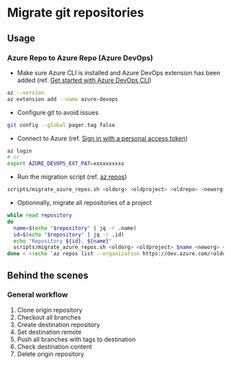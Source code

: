# Migrate git repositories

## Usage

### Azure Repo to Azure Repo (Azure DevOps)

* Make sure Azure CLI is installed and Azure DevOps extension has been added (ref. [Get started with Azure DevOps CLI](https://learn.microsoft.com/en-us/azure/devops/cli/))

```bash
az --version
az extension add --name azure-devops
```

* Configure git to avoid issues

```bash
git config --global pager.tag false
```

* Connect to Azure (ref. [Sign in with a personal access token](https://learn.microsoft.com/en-us/azure/devops/cli/log-in-via-pat))

```bash
az login
# or
export AZURE_DEVOPS_EXT_PAT=xxxxxxxxxx
```

* Run the migration script (ref. [az repos](https://learn.microsoft.com/en-us/cli/azure/repos))

```bash
scripts/migrate_azure_repos.sh <oldorg> <oldproject> <oldrepo> <neworg> <newproject> <newrepo> <repoid> <tempdirpath>
```

* Optionnally, migrate all repositories of a project

```bash
while read repository
do
  name=$(echo "$repository" | jq -r .name)
  id=$(echo "$repository" | jq -r .id)
  echo "Repository ${id}, ${name}"
  scripts/migrate_azure_repos.sh <oldorg> <oldproject> $name <neworg> <newproject> <someprefix>$name $id <tempdirpath>
done < <(echo `az repos list --organization https://dev.azure.com/<oldorg> --project <oldproject>` | jq -c '.[]')
```

## Behind the scenes

### General workflow

1. Clone origin repository
2. Checkout all branches
3. Create destination repository
4. Set destination remote
5. Push all branches with tags to destination
6. Check destination content
7. Delete origin repository
